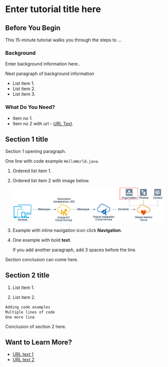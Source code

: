 # Enter tutorial title here
## Before You Begin

This 15-minute tutorial walks you through the steps to ...

### Background
Enter background information here..

Next paragraph of background information
* List item 1.
* List item 2.
* List item 3.

### What Do You Need?

* Item no 1.
* Item no 2 with url - [URL Text](https://www.oracle.com).


## Section 1 title

Section 1 opening paragraph.

One line with code example `HelloWorld.java`.

1. Ordered list item 1.
2. Ordered list item 2 with image below.

    ![Image alt text](img/screenshot1.png " ")

3. Example with inline navigation icon click **Navigation**.

4. One example with bold **text**.

   If you add another paragraph, add 3 spaces before the line.

Section conclusion can come here.


## Section 2 title

1. List item 1.

2. List item 2.

```
Adding code examples
Multiple lines of code
One more line
```
Conclusion of section 2 here.

## Want to Learn More?

* [URL text 1](http://docs.oracle.com)
* [URL text 2](http://docs.oracle.com)